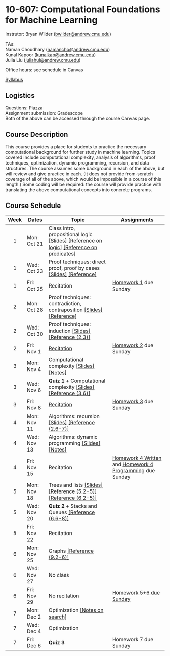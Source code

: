 # 10-607: Computational Foundations for Machine Learning

Instrutor: Bryan Wilder (bwilder@andrew.cmu.edu)

TAs:\
Naman Choudhary (namancho@andrew.cmu.edu)\
Kunal Kapoor (kunalkap@andrew.cmu.edu)\
Julia Liu (juliahul@andrew.cmu.edu)

Office hours: see schedule in Canvas

[Syllabus](files/syllabus_10607.pdf)

## Logistics

Questions: Piazza\
Assignment submission: Gradescope\
Both of the above can be accessed through the course Canvas page.

## Course Description

This course provides a place for students to practice the necessary computational background for further study in machine learning. Topics covered include computational complexity, analysis of algorithms, proof techniques, optimization, dynamic programming, recursion, and data structures. The course assumes some background in each of the above, but will review and give practice in each. (It does not provide from-scratch coverage of all of the above, which would be impossible in a course of this length.) Some coding will be required: the course will provide practice with translating the above computational concepts into concrete programs.

## Course Schedule

| Week | Dates       | Topic                                               | Assignments                              |
|:----:|-------------|-----------------------------------------------------|--------------------------------------------------------------------------------------------------------------------------------------------------------------------------------|
| 1    | Mon: Oct 21  | Class intro, propositional logic [[Slides]](files/lecture_1.pptx) [[Reference on logic]](http://infolab.stanford.edu/~ullman/focs/ch12.pdf) [[Reference on predicates]](http://infolab.stanford.edu/~ullman/focs/ch14.pdf)||
| 1    | Wed: Oct 23  | Proof techniques: direct proof, proof by cases [[Slides]](files/lecture_2.pptx) [[Reference]](https://discrete.openmathbooks.org/dmoi3/sec_logic-proofs.html) ||
| 1    | Fri: Oct 25  | Recitation|[Homework 1](files/F24_10607_HW1_Template.pdf) due Sunday|
| 2    | Mon: Oct 28  | Proof techniques: contradiction, contraposition [[Slides]](files/lecture_3.pptx) [[Reference]](https://discrete.openmathbooks.org/dmoi3/sec_logic-proofs.html) ||
| 2    | Wed: Oct 30  | Proof techniques: induction [[Slides]](files/lecture_4.pptx) [[Reference (2.3)]](http://infolab.stanford.edu/~ullman/focs/ch02.pdf) |||
| 2    | Fri: Nov 1  | [Recitation](files/Recitation_1Nov.pdf) |[Homework 2](F24_10607_HW2_Template.pdf) due Sunday|
| 3    | Mon: Nov 4  | Computational complexity [[Slides]](files/lecture_5.pptx) [[Notes]](files/notes_complexity.pdf)||
| 3    | Wed: Nov 6  | __Quiz 1__ + Computational complexity [[Slides]](files/lecture_6.pptx) [[Reference (3.6)]](http://infolab.stanford.edu/~ullman/focs/ch03.pdf)| |
| 3    | Fri: Nov 8  | [Recitation](files/Recitation_Computational_Complexity.pdf)| [Homework 3](files/10_607_Homework_3___Latex_Template.pdf) due Sunday|
| 4    | Mon: Nov 11  | Algorithms: recursion [[Slides]](files/lecture_7.pptx) [[Reference (2.6-7)]](http://infolab.stanford.edu/~ullman/focs/ch02.pdf)||
| 4    | Wed: Nov 13  | Algorithms: dynamic programming [[Slides]](files/lecture_8.pptx) [[Notes]](files/notes_dp.pdf)||
| 4    | Fri: Nov 15  | Recitation|[Homework 4 Written](files/10_607_Homework_4___Latex_Template.pdf) and [Homework 4 Programming](files/10607_f24_hw4.zip) due Sunday|
| 5    | Mon: Nov 18  | Trees and lists [[Slides]](files/lecture_9.pptx) [[Reference (5.2-5)]](http://infolab.stanford.edu/~ullman/focs/ch05.pdf ) [[Reference (6.2-5)]](http://infolab.stanford.edu/~ullman/focs/ch06.pdf)||
| 5    | Wed: Nov 20  | __Quiz 2__ + Stacks and Queues [[Reference (6.6-8)]](http://infolab.stanford.edu/~ullman/focs/ch06.pdf) ||
| 5    | Fri: Nov 22  | Recitation||
| 6    | Mon: Nov 25  |Graphs [[Reference (9.2-6)]](http://infolab.stanford.edu/~ullman/focs/ch09.pdf )  ||
| 6    | Wed: Nov 27 | No class||
| 6    | Fri: Nov 29  | No recitation|[Homework 5+6 due Sunday](files/10_607_Homework_5___Latex_Template.pdf)|
| 7    | Mon: Dec 2  | Optimization  [[Notes on search]](files/notes_search.pdf)   ||
| 7    | Wed: Dec 4  | Optimization   ||
| 7    | Fri: Dec 6  | __Quiz 3__ |Homework 7  due Sunday|
